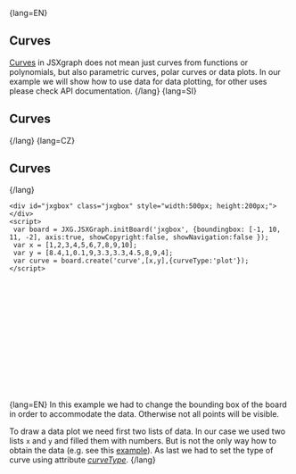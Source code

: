 {lang=EN}
## Curves

[Curves](https://jsxgraph.uni-bayreuth.de/docs/symbols/Curve.html) in JSXgraph does not mean just curves from functions 
or polynomials, but also parametric curves, polar curves or data plots. In our example we will show how to use data 
for data plotting, for other uses please check API documentation.
{/lang}
{lang=SI}
## Curves
{/lang}
{lang=CZ}
## Curves
{/lang}

```JS
<div id="jxgbox" class="jxgbox" style="width:500px; height:200px;"></div>
<script>
 var board = JXG.JSXGraph.initBoard('jxgbox', {boundingbox: [-1, 10, 11, -2], axis:true, showCopyright:false, showNavigation:false });
 var x = [1,2,3,4,5,6,7,8,9,10];
 var y = [8.4,1,0.1,9,3.3,3.3,4.5,8,9,4];
 var curve = board.create('curve',[x,y],{curveType:'plot'});
</script>
```

<div id="jxgbox" class="jxgbox" style="width:500px; height:200px;"></div>
<script>
 var board = JXG.JSXGraph.initBoard('jxgbox', {boundingbox: [-1, 10, 11, -2], axis:true, showCopyright:false, showNavigation:false });
 var x = [1,2,3,4,5,6,7,8,9,10];
 var y = [8.4,1,0.1,9,3.3,3.3,4.5,8,9,4];
 var curve = board.create('curve',[x,y],{curveType:'plot'});
</script>

{lang=EN}
In this example we had to change the bounding box of the board in order to accommodate the data. Otherwise not all points 
will be visible.  

To draw a data plot we need first two lists of data. In our case we used two lists `x` and `y` and filled them with numbers. 
But is not the only way how to obtain the data (e.g. see this [example](https://jsxgraph.uni-bayreuth.de/wiki/index.php/Data_plot)).
As last we had to set the type of curve using attribute [_curveType_](https://jsxgraph.uni-bayreuth.de/docs/symbols/Curve.html#curveType).
{/lang}